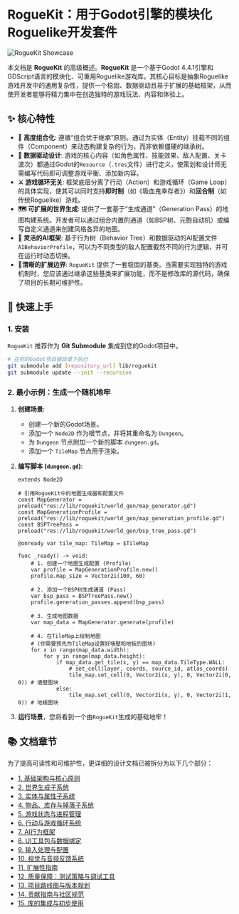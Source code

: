 # RogueKit：用于Godot引擎的模块化Roguelike开发套件

<!-- 在这里放置一个展示核心功能的GIF动图 -->
![RogueKit Showcase](docs/assets/showcase.gif)

本文档是 **RogueKit** 的高级概述。**RogueKit** 是一个基于Godot 4.4.1引擎和GDScript语言的模块化、可重用Roguelike游戏库。其核心目标是抽象Roguelike游戏开发中的通用复杂性，提供一个稳固、数据驱动且易于扩展的基础框架，从而使开发者能够将精力集中在创造独特的游戏玩法、内容和体验上。

## ✨ 核心特性

*   **🧩 高度组合化**: 遵循“组合优于继承”原则。通过为实体（Entity）挂载不同的组件（Component）来动态构建复杂的行为，而非依赖僵硬的继承树。
*   **💾 数据驱动设计**: 游戏的核心内容（如角色属性、技能效果、敌人配置、关卡波次）都通过Godot的`Resource`（`.tres`文件）进行定义，使策划和设计师无需编写代码即可调整游戏平衡、添加新内容。
*   **⚔️ 游戏循环无关**: 框架底层分离了行动（Action）和游戏循环（Game Loop）的具体实现，使其可以同时支持**即时制**（如《吸血鬼幸存者》）和**回合制**（如传统Roguelike）游戏。
*   **🗺️ 可扩展的世界生成**: 提供了一套基于“生成通道”（Generation Pass）的地图构建系统。开发者可以通过组合内置的通道（如BSP树、元胞自动机）或编写自定义通道来创建风格各异的地图。
*   **🤖 灵活的AI框架**: 基于行为树（Behavior Tree）和数据驱动的AI配置文件`AIBehaviorProfile`，可以为不同类型的敌人配置截然不同的行为逻辑，并可在运行时动态切换。
*   **🔌清晰的扩展边界**: `RogueKit` 提供了一套稳固的基类。当需要实现独特的游戏机制时，您应该通过继承这些基类来扩展功能，而不是修改库的源代码，确保了项目的长期可维护性。

## 🚀 快速上手

### 1. 安装

`RogueKit` 推荐作为 **Git Submodule** 集成到您的Godot项目中。

```bash
# 在你的Godot项目根目录下执行
git submodule add [repository_url] lib/roguekit
git submodule update --init --recursive
```

### 2. 最小示例：生成一个随机地牢

1.  **创建场景**:
    *   创建一个新的Godot场景。
    *   添加一个 `Node2D` 作为根节点，并将其重命名为 `Dungeon`。
    *   为 `Dungeon` 节点附加一个新的脚本 `dungeon.gd`。
    *   添加一个 `TileMap` 节点用于渲染。

2.  **编写脚本 (`dungeon.gd`)**:

    ```gdscript
    extends Node2D

    # 引用RogueKit中的地图生成器和配置文件
    const MapGenerator = preload("res://lib/roguekit/world_gen/map_generator.gd")
    const MapGenerationProfile = preload("res://lib/roguekit/world_gen/map_generation_profile.gd")
    const BSPTreePass = preload("res://lib/roguekit/world_gen/bsp_tree_pass.gd")

    @onready var tile_map: TileMap = $TileMap

    func _ready() -> void:
        # 1. 创建一个地图生成配置 (Profile)
        var profile = MapGenerationProfile.new()
        profile.map_size = Vector2i(100, 60)
        
        # 2. 添加一个BSP树生成通道 (Pass)
        var bsp_pass = BSPTreePass.new()
        profile.generation_passes.append(bsp_pass)

        # 3. 生成地图数据
        var map_data = MapGenerator.generate(profile)

        # 4. 在TileMap上绘制地图
        # (你需要预先为TileMap设置好墙壁和地板的图块)
        for x in range(map_data.width):
            for y in range(map_data.height):
                if map_data.get_tile(x, y) == map_data.TileType.WALL:
                    # set_cell(layer, coords, source_id, atlas_coords)
                    tile_map.set_cell(0, Vector2i(x, y), 0, Vector2i(0, 0)) # 墙壁图块
                else:
                    tile_map.set_cell(0, Vector2i(x, y), 0, Vector2i(1, 0)) # 地板图块
    ```

3.  **运行场景**，您将看到一个由`RogueKit`生成的基础地牢！

## 📚 文档章节

为了提高可读性和可维护性，更详细的设计文档已被拆分为以下几个部分：

*   [1. 基础架构与核心原则](./docs/01_architecture_and_principles.md)
*   [2. 世界生成子系统](./docs/02_world_generation.md)
*   [3. 实体与属性子系统](./docs/03_entity_and_stats.md)
*   [4. 物品、库存与掉落子系统](./docs/04_items_and_inventory.md)
*   [5. 游戏状态与进程管理](./docs/05_game_state_and_progress.md)
*   [6. 行动与游戏循环系统](./docs/06_action_and_game_loop.md)
*   [7. AI行为框架](./docs/07_ai_framework.md)
*   [8. UI工具包与数据绑定](./docs/08_ui_toolkit.md)
*   [9. 输入处理与配置](./docs/09_input_handling.md)
*   [10. 视觉与音频反馈系统](./docs/10_feedback_systems.md)
*   [11. 扩展性指南](./docs/11_extensibility_guide.md)
*   [12. 质量保障：测试策略与调试工具](./docs/12_quality_assurance.md)
*   [13. 项目路线图与版本规划](./docs/13_roadmap.md)
*   [14. 贡献指南与社区规范](./docs/14_contribution_guide.md)
*   [15. 库的集成与初步使用](./docs/15_integration_guide.md)